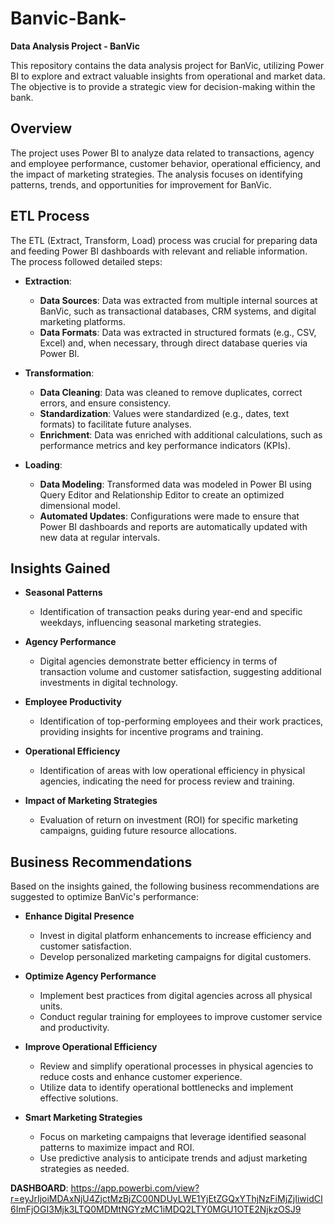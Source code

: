 # Banvic-Bank-

**Data Analysis Project - BanVic**

This repository contains the data analysis project for BanVic, utilizing Power BI to explore and extract valuable insights from operational and market data. The objective is to provide a strategic view for decision-making within the bank.

## Overview

The project uses Power BI to analyze data related to transactions, agency and employee performance, customer behavior, operational efficiency, and the impact of marketing strategies. The analysis focuses on identifying patterns, trends, and opportunities for improvement for BanVic.

## ETL Process

The ETL (Extract, Transform, Load) process was crucial for preparing data and feeding Power BI dashboards with relevant and reliable information. The process followed detailed steps:

- **Extraction**:
  - **Data Sources**: Data was extracted from multiple internal sources at BanVic, such as transactional databases, CRM systems, and digital marketing platforms.
  - **Data Formats**: Data was extracted in structured formats (e.g., CSV, Excel) and, when necessary, through direct database queries via Power BI.

- **Transformation**:
  - **Data Cleaning**: Data was cleaned to remove duplicates, correct errors, and ensure consistency.
  - **Standardization**: Values were standardized (e.g., dates, text formats) to facilitate future analyses.
  - **Enrichment**: Data was enriched with additional calculations, such as performance metrics and key performance indicators (KPIs).

- **Loading**:
  - **Data Modeling**: Transformed data was modeled in Power BI using Query Editor and Relationship Editor to create an optimized dimensional model.
  - **Automated Updates**: Configurations were made to ensure that Power BI dashboards and reports are automatically updated with new data at regular intervals.

## Insights Gained

- **Seasonal Patterns**
  - Identification of transaction peaks during year-end and specific weekdays, influencing seasonal marketing strategies.

- **Agency Performance**
  - Digital agencies demonstrate better efficiency in terms of transaction volume and customer satisfaction, suggesting additional investments in digital technology.

- **Employee Productivity**
  - Identification of top-performing employees and their work practices, providing insights for incentive programs and training.

- **Operational Efficiency**
  - Identification of areas with low operational efficiency in physical agencies, indicating the need for process review and training.

- **Impact of Marketing Strategies**
  - Evaluation of return on investment (ROI) for specific marketing campaigns, guiding future resource allocations.

## Business Recommendations

Based on the insights gained, the following business recommendations are suggested to optimize BanVic's performance:

- **Enhance Digital Presence**
  - Invest in digital platform enhancements to increase efficiency and customer satisfaction.
  - Develop personalized marketing campaigns for digital customers.

- **Optimize Agency Performance**
  - Implement best practices from digital agencies across all physical units.
  - Conduct regular training for employees to improve customer service and productivity.

- **Improve Operational Efficiency**
  - Review and simplify operational processes in physical agencies to reduce costs and enhance customer experience.
  - Utilize data to identify operational bottlenecks and implement effective solutions.

- **Smart Marketing Strategies**
  - Focus on marketing campaigns that leverage identified seasonal patterns to maximize impact and ROI.
  - Use predictive analysis to anticipate trends and adjust marketing strategies as needed.

**DASHBOARD**: https://app.powerbi.com/view?r=eyJrIjoiMDAxNjU4ZjctMzBjZC00NDUyLWE1YjEtZGQxYThjNzFiMjZjIiwidCI6ImFjOGI3Mjk3LTQ0MDMtNGYzMC1iMDQ2LTY0MGU1OTE2NjkzOSJ9

